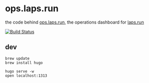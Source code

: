 # ops.laps.run

the code behind [ops.laps.run](https://ops.laps.run), the operations dashboard for [laps.run](https://laps.run)

[![Build Status](https://travis-ci.com/lapsrun/ops.laps.run.svg?branch=master)](https://travis-ci.com/lapsrun/ops.laps.run)

## dev

```
brew update
brew install hugo

hugo serve -w
open localhost:1313
```
